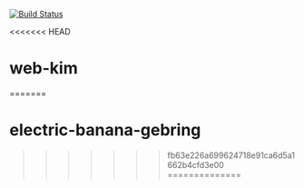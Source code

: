 [![Build Status](https://travis-ci.org/Gebring/Johan-lada.svg?branch=master)](https://travis-ci.org/Gebring/Johan-lada)

<<<<<<< HEAD
# web-kim
=======
# electric-banana-gebring
>>>>>>> fb63e226a699624718e91ca6d5a1662b4cfd3e00
==============
